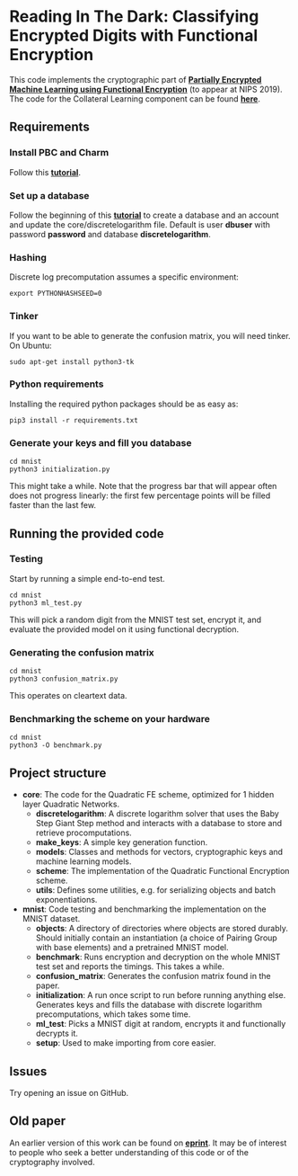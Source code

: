 # Reading In The Dark: Classifying Encrypted Digits with Functional Encryption

This code implements the cryptographic part of
[**Partially Encrypted Machine Learning using Functional Encryption**](https://arxiv.org/abs/1905.10214) (to appear at
NIPS 2019). The code for the Collateral Learning component can be found
[**here**](https://github.com/LaRiffle/collateral-learning).

## Requirements

### Install PBC and Charm

Follow this [**tutorial**](https://jhuisi.github.io/charm/install_source.html).

### Set up a database

Follow the beginning of this [**tutorial**](https://www.fullstackpython.com/blog/postgresql-python-3-psycopg2-ubuntu-1604.html) to create a database and an account and update the core/discretelogarithm file.
Default is user **dbuser** with password **password** and database **discretelogarithm**.

### Hashing

Discrete log precomputation assumes a specific environment:
~~~~
export PYTHONHASHSEED=0
~~~~

### Tinker

If you want to be able to generate the confusion matrix, you will need tinker. On Ubuntu:

~~~~
sudo apt-get install python3-tk
~~~~

### Python requirements

Installing the required python packages should be as easy as:
~~~~
pip3 install -r requirements.txt
~~~~

### Generate your keys and fill you database

~~~~
cd mnist
python3 initialization.py
~~~~

This might take a while. Note that the progress bar that will appear often does not progress linearly: the first few percentage points will be filled faster than the last few.

## Running the provided code

### Testing

Start by running a simple end-to-end test.
~~~~
cd mnist
python3 ml_test.py
~~~~
This will pick a random digit from the MNIST test set, encrypt it, and evaluate the provided model on it using functional decryption.

### Generating the confusion matrix

~~~~
cd mnist
python3 confusion_matrix.py
~~~~
This operates on cleartext data.

### Benchmarking the scheme on your hardware

~~~~
cd mnist
python3 -O benchmark.py
~~~~

## Project structure

- **core**: The code for the Quadratic FE scheme, optimized for 1 hidden layer Quadratic Networks.
  * **discretelogarithm**: A discrete logarithm solver that uses the Baby Step Giant Step method and interacts with a database to store and retrieve procomputations.
  * **make_keys**: A simple key generation function.
  * **models**: Classes and methods for vectors, cryptographic keys and machine learning models.
  * **scheme**: The implementation of the Quadratic Functional Encryption scheme.
  * **utils**: Defines some utilities, e.g. for serializing objects and batch exponentiations.
- **mnist**: Code testing and benchmarking the implementation on the MNIST dataset.
  * **objects**: A directory of directories where objects are stored durably. Should initially contain an instantiation (a choice of Pairing Group with base elements) and a pretrained MNIST model.
  * **benchmark**: Runs encryption and decryption on the whole MNIST test set and reports the timings. This takes a while.
  * **confusion_matrix**: Generates the confusion matrix found in the paper.
  * **initialization**: A run once script to run before running anything else. Generates keys and fills the database with discrete logarithm precomputations, which takes some time.
  * **ml_test**: Picks a MNIST digit at random, encrypts it and functionally decrypts it.
  * **setup**: Used to make importing from core easier.

## Issues

Try opening an issue on GitHub.

## Old paper

An earlier version of this work can be found on [**eprint**](https://eprint.iacr.org/2018/206). It may be of interest
to people who seek a better understanding of this code or of the cryptography involved.
